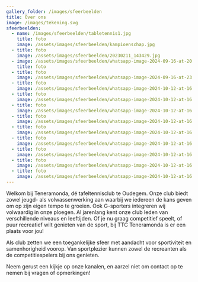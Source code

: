 ```yaml
---
gallery_folder: /images/sfeerbeelden
title: Over ons
image: /images/tekening.svg
sfeerbeelden:
  - name: /images/sfeerbeelden/tabletennis1.jpg
    title: foto
    image: /assets/images/sfeerbeelden/kampioenschap.jpg
  - title: foto
    image: /assets/images/sfeerbeelden/20230211_143429.jpg
  - image: /assets/images/sfeerbeelden/whatsapp-image-2024-09-16-at-20.17.08.jpeg
    title: foto
  - title: foto
    image: /assets/images/sfeerbeelden/whatsapp-image-2024-09-16-at-23.19.31.jpeg
  - title: foto
    image: /assets/images/sfeerbeelden/whatsapp-image-2024-10-12-at-16.16.14-1-.jpeg
  - title: foto
    image: /assets/images/sfeerbeelden/whatsapp-image-2024-10-12-at-16.16.14.jpeg
  - title: foto
    image: /assets/images/sfeerbeelden/whatsapp-image-2024-10-12-at-16.16.15-1-.jpeg
  - title: foto
    image: /assets/images/sfeerbeelden/whatsapp-image-2024-10-12-at-16.16.15-2-.jpeg
  - title: foto
    image: /assets/images/sfeerbeelden/whatsapp-image-2024-10-12-at-16.16.15-3-.jpeg
  - title: foto
    image: /assets/images/sfeerbeelden/whatsapp-image-2024-10-12-at-16.16.15-3-.jpeg
  - title: foto
    image: /assets/images/sfeerbeelden/whatsapp-image-2024-10-12-at-16.16.15-4-.jpeg
  - title: foto
    image: /assets/images/sfeerbeelden/whatsapp-image-2024-10-12-at-16.16.15.jpeg
  - title: foto
    image: /assets/images/sfeerbeelden/whatsapp-image-2024-10-12-at-16.16.16.jpeg
---
```

Welkom bij Teneramonda, dé tafeltennisclub te Oudegem. Onze club biedt zowel jeugd- als volwassenwerking aan waarbij we iedereen de kans geven om op zijn eigen tempo te groeien. Ook G-sporters integreren wij volwaardig in onze ploegen. Al jarenlang kent onze club leden van verschillende niveaus en leeftijden. Of je nu graag competitief speelt, of puur recreatief wilt genieten van de sport, bij TTC Teneramonda is er een plaats voor jou!



Als club zetten we een toegankelijke sfeer met aandacht voor sportiviteit en samenhorigheid voorop. Van sportplezier kunnen zowel de recreanten als de competitiespelers bij ons genieten.



Neem gerust een kijkje op onze kanalen, en aarzel niet om contact op te nemen bij vragen of opmerkingen!
